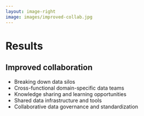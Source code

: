 ```yaml
---
layout: image-right
image: images/improved-collab.jpg
---
```

# Results
## Improved collaboration

<v-clicks>

- Breaking down data silos
- Cross-functional domain-specific data teams
- Knowledge sharing and learning opportunities
- Shared data infrastructure and tools
- Collaborative data governance and standardization

</v-clicks>

<Footer/>

<!--

Breaking down data silos:
Data mesh encourages collaboration by breaking down data silos, making it easier for teams to access, share, and 
utilize data across the organization.

Cross-functional domain-specific data teams:
By organizing teams around specific business domains, data mesh fosters collaboration among team members with 
diverse skills and expertise, leading to more effective data management and decision-making.

Knowledge sharing and learning opportunities:
Data mesh promotes a culture of knowledge sharing and continuous learning, enabling teams to learn from each other's 
experiences, best practices, and innovative approaches.

Shared data infrastructure and tools:
A shared data infrastructure and set of self-service tools encourage collaboration by making it easier for teams to 
access, process, and analyze data, leading to more informed decision-making and insights.

Collaborative data governance and standardization:
Data mesh supports collaborative data governance and standardization, enabling teams to work together to establish 
and maintain consistent data policies, practices, and quality standards across the organization

-->